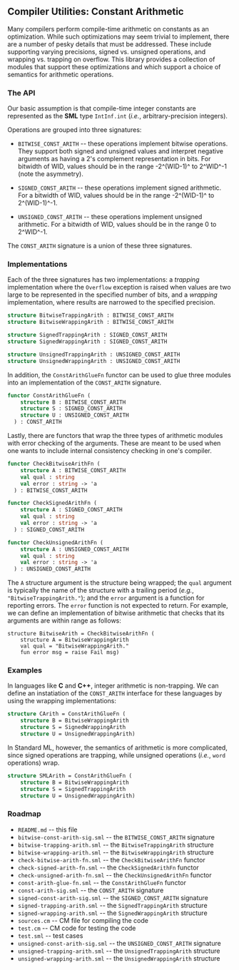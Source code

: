 ## Compiler Utilities: Constant Arithmetic

Many compilers perform compile-time arithmetic on constants as an optimization.
While such optimizations may seem trivial to implement, there are a number of
pesky details that must be addressed.  These include supporting varying precisions,
signed vs. unsigned operations, and wrapping vs. trapping on overflow.  This
library provides a collection of modules that support these optimizations and
which support a choice of semantics for arithmetic operations.

### The API

Our basic assumption is that compile-time integer constants are represented as
the **SML** type `IntInf.int` (*i.e.*, arbitrary-precision integers).

Operations are grouped into three signatures:

* `BITWISE_CONST_ARITH` -- these operations implement bitwise operations.  They
  support both signed and unsigned values and interpret negative arguments as
  having a 2's complement representation in bits.  For bitwidth of WID, values
  should be in the range -2^(WID-1)^ to 2^WID^-1 (note the asymmetry).

* `SIGNED_CONST_ARITH` -- these operations implement signed arithmetic.  For
  a bitwidth of WID, values should be in the range -2^(WID-1)^ to 2^(WID-1)^-1.

* `UNSIGNED_CONST_ARITH` -- these operations implement unsigned arithmetic.  For
  a bitwidth of WID, values should be in the range 0 to 2^WID^-1.

The `CONST_ARITH` signature is a union of these three signatures.

### Implementations

Each of the three signatures has two implementations: a *trapping* implementation
where the `Overflow` exception is raised when values are two large to be represented
in the specified number of bits, and a *wrapping* implementation, where results are
narrowed to the specified precision.

````sml
structure BitwiseTrappingArith : BITWISE_CONST_ARITH
structure BitwiseWrappingArith : BITWISE_CONST_ARITH

structure SignedTrappingArith : SIGNED_CONST_ARITH
structure SignedWrappingArith : SIGNED_CONST_ARITH

structure UnsignedTrappingArith : UNSIGNED_CONST_ARITH
structure UnsignedWrappingArith : UNSIGNED_CONST_ARITH
````

In addition, the `ConstArithGlueFn` functor can be used to glue three modules into an
implementation of the `CONST_ARITH` signature.

````sml
functor ConstArithGlueFn (
    structure B : BITWISE_CONST_ARITH
    structure S : SIGNED_CONST_ARITH
    structure U : UNSIGNED_CONST_ARITH
  ) : CONST_ARITH
````

Lastly, there are functors that wrap the three types of arithmetic modules with
error checking of the arguments.  These are meant to be used when one wants to
include internal consistency checking in one's compiler.

````sml
functor CheckBitwiseArithFn (
    structure A : BITWISE_CONST_ARITH
    val qual : string
    val error : string -> 'a
  ) : BITWISE_CONST_ARITH

functor CheckSignedArithFn (
    structure A : SIGNED_CONST_ARITH
    val qual : string
    val error : string -> 'a
  ) : SIGNED_CONST_ARITH

functor CheckUnsignedArithFn (
    structure A : UNSIGNED_CONST_ARITH
    val qual : string
    val error : string -> 'a
  ) : UNSIGNED_CONST_ARITH
````

The `A` structure argument is the structure being wrapped; the `qual` argument
is typically the name of the structure with a trailing period (*e.g.*, `"BitwiseTrappingArith."`);
and the `error` argument is a function for reporting errors.  The `error` function
is not expected to return.  For example, we can define an implementation of bitwise
arithmetic that checks that its arguments are within range as follows:

```
structure BitwiseArith = CheckBitwiseArithFn (
    structure A = BitwiseWrappingArith
    val qual = "BitwiseWrappingArith."
    fun error msg = raise Fail msg)
```

### Examples

In languages like **C** and **C++**, integer arithmetic is non-trapping.  We can define
an instatiation of the `CONST_ARITH` interface for these languages by using the wrapping
implementations:

````sml
structure CArith = ConstArithGlueFn (
    structure B = BitwiseWrappingArith
    structure S = SignedWrappingArith
    structure U = UnsignedWrappingArith)
````

In Standard ML, however, the semantics of arithmetic is more complicated, since signed operations
are trapping, while unsigned operations (*i.e.*, `word` operations) wrap.

````sml
structure SMLArith = ConstArithGlueFn (
    structure B = BitwiseWrappingArith
    structure S = SignedTrappingArith
    structure U = UnsignedWrappingArith)
````

### Roadmap

* `README.md` -- this file
* `bitwise-const-arith-sig.sml` -- the `BITWISE_CONST_ARITH` signature
* `bitwise-trapping-arith.sml` -- the `BitwiseTrappingArith` structure
* `bitwise-wrapping-arith.sml` -- the `BitwiseWrappingArith` structure
* `check-bitwise-arith-fn.sml` -- the `CheckBitwiseArithFn` functor
* `check-signed-arith-fn.sml` -- the `CheckSignedArithFn` functor
* `check-unsigned-arith-fn.sml` -- the `CheckUnsignedArithFn` functor
* `const-arith-glue-fn.sml` -- the `ConstArithGlueFn` functor
* `const-arith-sig.sml` -- the `CONST_ARITH` signature
* `signed-const-arith-sig.sml` -- the `SIGNED_CONST_ARITH` signature
* `signed-trapping-arith.sml` -- the `SignedTrappingArith` structure
* `signed-wrapping-arith.sml` -- the `SignedWrappingArith` structure
* `sources.cm` -- CM file for compiling the code
* `test.cm` -- CM code for testing the code
* `test.sml` -- test cases
* `unsigned-const-arith-sig.sml` -- the `UNSIGNED_CONST_ARITH` signature
* `unsigned-trapping-arith.sml` -- the `UnsignedTrappingArith` structure
* `unsigned-wrapping-arith.sml` -- the `UnsignedWrappingArith` structure

